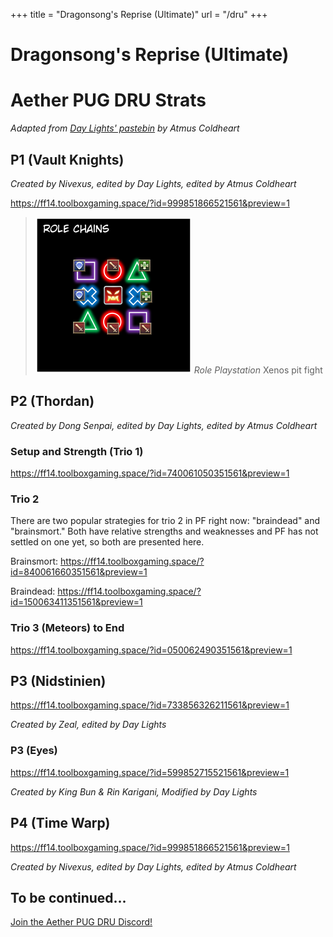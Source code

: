 +++
title = "Dragonsong's Reprise (Ultimate)"
url = "/dru"
+++

# Dragonsong's Reprise (Ultimate)

# Aether PUG DRU Strats

*Adapted from [Day Lights' pastebin](https://pastebin.com/McvYzCxb) by Atmus Coldheart*

## P1 (Vault Knights)

*Created by Nivexus, edited by Day Lights, edited by Atmus Coldheart*

https://ff14.toolboxgaming.space/?id=999851866521561&preview=1

> ![Playstation 1](playstation.png)
> *Role Playstation*
> Xenos pit fight

## P2 (Thordan)

*Created by Dong Senpai, edited by Day Lights, edited by Atmus Coldheart*

### Setup and Strength (Trio 1)

https://ff14.toolboxgaming.space/?id=740061050351561&preview=1

### Trio 2

There are two popular strategies for trio 2 in PF right now: "braindead"
and "brainsmort." Both have relative strengths and weaknesses and PF
has not settled on one yet, so both are presented here.

Brainsmort: https://ff14.toolboxgaming.space/?id=840061660351561&preview=1

Braindead: https://ff14.toolboxgaming.space/?id=150063411351561&preview=1

### Trio 3 (Meteors) to End

https://ff14.toolboxgaming.space/?id=050062490351561&preview=1
 
## P3 (Nidstinien)

https://ff14.toolboxgaming.space/?id=733856326211561&preview=1

*Created by Zeal, edited by Day Lights*
 
### P3 (Eyes)

https://ff14.toolboxgaming.space/?id=599852715521561&preview=1

*Created by King Bun & Rin Karigani, Modified by Day Lights*
 
## P4 (Time Warp)

https://ff14.toolboxgaming.space/?id=999851866521561&preview=1 

*Created by Nivexus, edited by Day Lights, edited by Atmus Coldheart*

## To be continued...

[Join the Aether PUG DRU Discord!](https://discord.gg/5Bjb6QCDGM)
